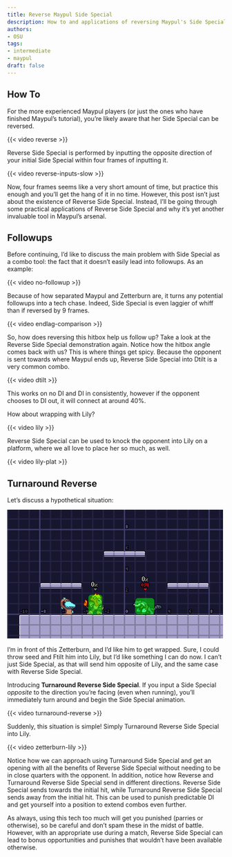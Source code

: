 ```yaml
---
title: Reverse Maypul Side Special
description: How to and applications of reversing Maypul's Side Special
authors:
- OSU
tags:
- intermediate
- maypul
draft: false
---
```


## How To

For the more experienced Maypul players (or just the ones who have finished Maypul’s tutorial), you’re likely aware that her Side Special can be reversed.

{{< video reverse >}}

Reverse Side Special is performed by inputting the opposite direction of your initial Side Special within four frames of inputting it.

{{< video reverse-inputs-slow >}}

Now, four frames seems like a very short amount of time, but practice this enough and you’ll get the hang of it in no time. However, this post isn’t just about the existence of Reverse Side Special. Instead, I’ll be going through some practical applications of Reverse Side Special and why it’s yet another invaluable tool in Maypul’s arsenal.

## Followups

Before continuing, I’d like to discuss the main problem with Side Special as a combo tool: the fact that it doesn’t easily lead into followups. As an example:

{{< video no-followup >}}

Because of how separated Maypul and Zetterburn are, it turns any potential followups into a tech chase. Indeed, Side Special is even laggier of whiff than if reversed by 9 frames.

{{< video endlag-comparison >}}

So, how does reversing this hitbox help us follow up? Take a look at the Reverse Side Special demonstration again. Notice how the hitbox angle comes back with us? This is where things get spicy. Because the opponent is sent towards where Maypul ends up, Reverse Side Special into Dtilt is a very common combo.

{{< video dtilt >}}

This works on no DI and DI in consistently, however if the opponent chooses to DI out, it will connect at around 40%.

How about wrapping with Lily?

{{< video lily >}}

Reverse Side Special can be used to knock the opponent into Lily on a platform, where we all love to place her so much, as well.

{{< video lily-plat >}}

## Turnaround Reverse

Let’s discuss a hypothetical situation:

![Zetterburn between Maypul and her Lily](zetterburn-lily.png)

I’m in front of this Zetterburn, and I’d like him to get wrapped. Sure, I could throw seed and Ftilt him into Lily, but I’d like something I can do now. I can’t just Side Special, as that will send him opposite of Lily, and the same case with Reverse Side Special.

Introducing **Turnaround Reverse Side Special**. If you input a Side Special *opposite* to the direction you’re facing (even when running), you’ll immediately turn around and begin the Side Special animation.

{{< video turnaround-reverse >}}

Suddenly, this situation is simple! Simply Turnaround Reverse Side Special into Lily.

{{< video zetterburn-lily >}}

Notice how we can approach using Turnaround Side Special and get an opening with all the benefits of Reverse Side Special without needing to be in close quarters with the opponent. In addition, notice how Reverse and Turnaround Reverse Side Special send in different directions. Reverse Side Special sends towards the initial hit, while Turnaround Reverse Side Special sends away from the initial hit. This can be used to punish predictable DI and get yourself into a position to extend combos even further.

As always, using this tech too much will get you punished (parries or otherwise), so be careful and don’t spam these in the midst of battle. However, with an appropriate use during a match, Reverse Side Special can lead to bonus opportunities and punishes that wouldn’t have been available otherwise.
